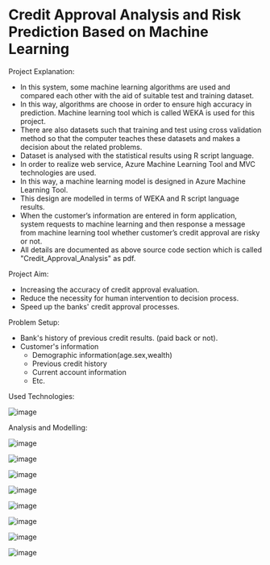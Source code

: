 # Credit Approval Analysis and Risk Prediction Based on Machine Learning



Project Explanation: 
  
  - In this system, some machine learning algorithms are used and compared each other with the aid of suitable test and training dataset.
  - In this way, algorithms are choose in order to ensure high accuracy in prediction. Machine learning tool which is called WEKA is used for this project.
  - There are also datasets such that training and test using cross validation method so that the computer teaches these datasets and makes a decision about the related problems.
  - Dataset is analysed with the statistical results using R script language.
  - In order to realize web service, Azure Machine Learning Tool and MVC technologies are used.
  - In this way, a machine learning model is designed in Azure Machine Learning Tool.
  - This design are modelled in terms of WEKA and R script language results.
  - When the customer’s information are entered in form application, system requests to machine learning and then response a message from machine learning tool whether customer’s credit approval are risky or not.
  - All details are documented as above source code section which is called "Credit_Approval_Analysis" as pdf.
  
 Project Aim:
 
  - Increasing the accuracy of credit approval evaluation.
  - Reduce the necessity for human intervention to decision process.
  - Speed up the banks' credit approval processes.
  
  Problem Setup:
  
  - Bank's history of previous credit results. (paid back or not).
  - Customer's information
    - Demographic information(age.sex,wealth)
    - Previous credit history
    - Current account information
    - Etc.
  
 Used Technologies:
 
 
 ![image](https://user-images.githubusercontent.com/102985575/198843297-54d32b9a-57d6-4067-8e38-ba89eb8b48de.png)

 
 Analysis and Modelling:
 
 ![image](https://user-images.githubusercontent.com/102985575/198843360-52cdaadd-b414-4280-9187-ec44da6a1946.png)



![image](https://user-images.githubusercontent.com/102985575/198843591-b23e2e51-68ff-4748-ba07-44b36d77c5b6.png)


![image](https://user-images.githubusercontent.com/102985575/198843600-79775211-fe27-49da-86f3-61c43eafd9a1.png)

![image](https://user-images.githubusercontent.com/102985575/198843617-09d79dd8-6796-49a8-8359-d023807ef688.png)

![image](https://user-images.githubusercontent.com/102985575/198843639-37084501-760b-4345-ae83-257629e31dc0.png)

![image](https://user-images.githubusercontent.com/102985575/198843652-d06ee056-4a72-4831-aa68-7886962f24fb.png)

![image](https://user-images.githubusercontent.com/102985575/198843660-228f37a2-d6f8-4f21-9a6a-fd4c47d5248a.png)

![image](https://user-images.githubusercontent.com/102985575/198843667-86b8ce59-aa0b-461d-b6f4-9c64b5fc8d3e.png)











